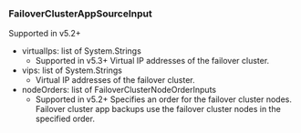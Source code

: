 ### FailoverClusterAppSourceInput
Supported in v5.2+

- virtualIps: list of System.Strings
  - Supported in v5.3+
      Virtual IP addresses of the failover cluster.
- vips: list of System.Strings
  - Virtual IP addresses of the failover cluster.
- nodeOrders: list of FailoverClusterNodeOrderInputs
  - Supported in v5.2+
      Specifies an order for the failover cluster nodes. Failover cluster app backups use the failover cluster nodes in the specified order.
